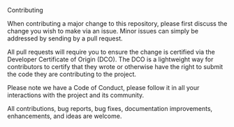 Contributing

When contributing a major change to this repository, please first discuss the change you wish to make via an issue. Minor issues can simply be addressed by sending by a pull request.

All pull requests will require you to ensure the change is certified via the Developer Certificate of Origin (DCO). The DCO is a lightweight way for contributors to certify that they wrote or otherwise have the right to submit the code they are contributing to the project.

Please note we have a Code of Conduct, please follow it in all your interactions with the project and its community.

All contributions, bug reports, bug fixes, documentation improvements, enhancements, and ideas are welcome.
